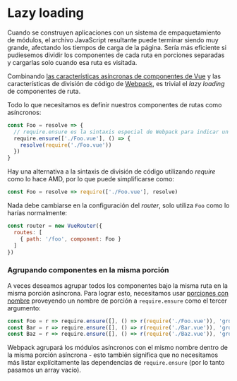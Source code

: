 # Lazy loading

Cuando se construyen aplicaciones con un sistema de empaquetamiento de módulos, el archivo JavaScript resultante puede terminar siendo muy grande, afectando los tiempos de carga de la página. Sería más eficiente si pudiesemos dividir los componentes de cada ruta en porciones separadas y cargarlas solo cuando esa ruta es visitada.

Combinando [las características asíncronas de componentes de Vue](http://vuejs.org/guide/components.html#Async-Components) y las características de división de código de [Webpack](https://webpack.js.org/guides/code-splitting-require/), es trivial el _lazy loading_ de componentes de ruta.

Todo lo que necesitamos es definir nuestros componentes de rutas como asíncronos:

``` js
const Foo = resolve => {
  // require.ensure es la sintaxis especial de Webpack para indicar un punto de división de código.
  require.ensure(['./Foo.vue'], () => {
    resolve(require('./Foo.vue'))
  })
}
```

Hay una alternativa a la sintaxis de división de código utilizando _require_ como lo hace AMD, por lo que puede simplificarse como:

``` js
const Foo = resolve => require(['./Foo.vue'], resolve)
```

Nada debe cambiarse en la configuración del _router_, solo utiliza `Foo` como lo harías normalmente:

``` js
const router = new VueRouter({
  routes: [
    { path: '/foo', component: Foo }
  ]
})
```

### Agrupando componentes en la misma porción

A veces deseamos agrupar todos los componentes bajo la misma ruta en la misma porción asíncrona. Para lograr esto, necesitamos usar [porciones con nombre](https://webpack.js.org/guides/code-splitting-require/#chunkname) proveyendo un nombre de porción a `require.ensure` como el tercer argumento:

``` js
const Foo = r => require.ensure([], () => r(require('./Foo.vue')), 'group-foo')
const Bar = r => require.ensure([], () => r(require('./Bar.vue')), 'group-foo')
const Baz = r => require.ensure([], () => r(require('./Baz.vue')), 'group-foo')
```

Webpack agrupará los módulos asíncronos con el mismo nombre dentro de la misma porción asíncrona - esto también significa que no necesitamos más listar explícitamente las dependencias de `require.ensure` (por lo tanto pasamos un array vacío).